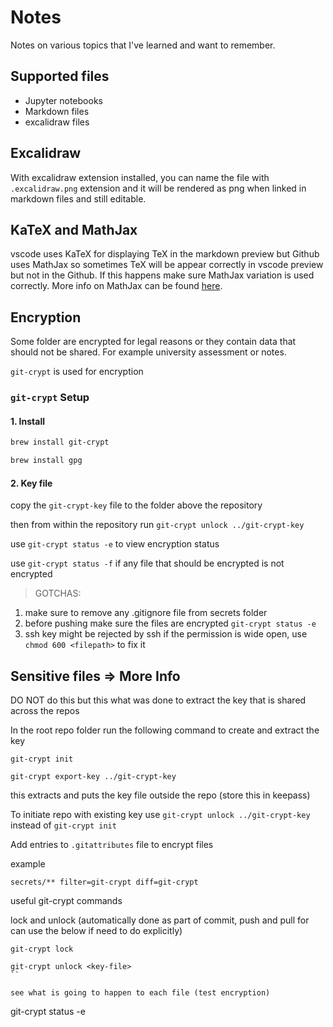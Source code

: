 # Notes

Notes on various topics that I've learned and want to remember.

## Supported files

* Jupyter notebooks
* Markdown files
* excalidraw files

## Excalidraw

With excalidraw extension installed, you can name the file with `.excalidraw.png` extension and it will be rendered as png when linked in markdown files and still editable.

## KaTeX and MathJax

vscode uses KaTeX for displaying TeX in the markdown preview but Github uses MathJax so sometimes TeX will be appear correctly in vscode preview but not in the Github. If this happens make sure MathJax variation is used correctly. More info on MathJax can be found [here](https://math.meta.stackexchange.com/questions/5020/mathjax-basic-tutorial-and-quick-reference).

## Encryption

Some folder are encrypted for legal reasons or they contain data that should not be shared. For example university assessment or notes.

`git-crypt` is used for encryption

### `git-crypt` Setup

#### 1. Install

```sh
brew install git-crypt
```

```sh
brew install gpg
```

#### 2. Key file

copy the `git-crypt-key` file to the folder above the repository

then from within the repository run `git-crypt unlock ../git-crypt-key`

use `git-crypt status -e` to view encryption status

use `git-crypt status -f` if any file that should be encrypted is not encrypted

> GOTCHAS:
1. make sure to remove any .gitignore file from secrets folder
2. before pushing make sure the files are encrypted `git-crypt status -e`
3. ssh key might be rejected by ssh if the permission is wide open, use `chmod 600 <filepath>` to fix it

## Sensitive files => More Info

DO NOT do this but this what was done to extract the key that is shared across the repos

In the root repo folder run the following command to create and extract the key

```
git-crypt init
```

```
git-crypt export-key ../git-crypt-key
```

this extracts and puts the key file outside the repo (store this in keepass)

To initiate repo with existing key use `git-crypt unlock ../git-crypt-key` instead of `git-crypt init`

Add entries to `.gitattributes` file to encrypt files

example

```
secrets/** filter=git-crypt diff=git-crypt
```

useful git-crypt commands

lock and unlock (automatically done as part of commit, push and pull for can use the below if need to do explicitly)

```
git-crypt lock
```

```
git-crypt unlock <key-file>
``

see what is going to happen to each file (test encryption)
```
git-crypt status -e

```


